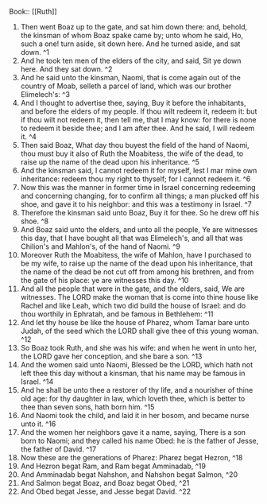  Book:: [[Ruth]]
 1. Then went Boaz up to the gate, and sat him down there: and, behold, the kinsman of whom Boaz spake came by; unto whom he said, Ho, such a one! turn aside, sit down here. And he turned aside, and sat down. ^1
 2. And he took ten men of the elders of the city, and said, Sit ye down here. And they sat down. ^2
 3. And he said unto the kinsman, Naomi, that is come again out of the country of Moab, selleth a parcel of land, which was our brother Elimelech's: ^3
 4. And I thought to advertise thee, saying, Buy it before the inhabitants, and before the elders of my people. If thou wilt redeem it, redeem it: but if thou wilt not redeem it, then tell me, that I may know: for there is none to redeem it beside thee; and I am after thee. And he said, I will redeem it. ^4
 5. Then said Boaz, What day thou buyest the field of the hand of Naomi, thou must buy it also of Ruth the Moabitess, the wife of the dead, to raise up the name of the dead upon his inheritance. ^5
 6. And the kinsman said, I cannot redeem it for myself, lest I mar mine own inheritance: redeem thou my right to thyself; for I cannot redeem it. ^6
 7. Now this was the manner in former time in Israel concerning redeeming and concerning changing, for to confirm all things; a man plucked off his shoe, and gave it to his neighbor: and this was a testimony in Israel. ^7
 8. Therefore the kinsman said unto Boaz, Buy it for thee. So he drew off his shoe. ^8
 9. And Boaz said unto the elders, and unto all the people, Ye are witnesses this day, that I have bought all that was Elimelech's, and all that was Chilion's and Mahlon's, of the hand of Naomi. ^9
 10. Moreover Ruth the Moabitess, the wife of Mahlon, have I purchased to be my wife, to raise up the name of the dead upon his inheritance, that the name of the dead be not cut off from among his brethren, and from the gate of his place: ye are witnesses this day. ^10
 11. And all the people that were in the gate, and the elders, said, We are witnesses. The LORD make the woman that is come into thine house like Rachel and like Leah, which two did build the house of Israel: and do thou worthily in Ephratah, and be famous in Bethlehem: ^11
 12. And let thy house be like the house of Pharez, whom Tamar bare unto Judah, of the seed which the LORD shall give thee of this young woman. ^12
 13. So Boaz took Ruth, and she was his wife: and when he went in unto her, the LORD gave her conception, and she bare a son. ^13
 14. And the women said unto Naomi, Blessed be the LORD, which hath not left thee this day without a kinsman, that his name may be famous in Israel. ^14
 15. And he shall be unto thee a restorer of thy life, and a nourisher of thine old age: for thy daughter in law, which loveth thee, which is better to thee than seven sons, hath born him. ^15
 16. And Naomi took the child, and laid it in her bosom, and became nurse unto it. ^16
 17. And the women her neighbors gave it a name, saying, There is a son born to Naomi; and they called his name Obed: he is the father of Jesse, the father of David. ^17
 18. Now these are the generations of Pharez: Pharez begat Hezron, ^18
 19. And Hezron begat Ram, and Ram begat Amminadab, ^19
 20. And Amminadab begat Nahshon, and Nahshon begat Salmon, ^20
 21. And Salmon begat Boaz, and Boaz begat Obed, ^21
 22. And Obed begat Jesse, and Jesse begat David. ^22
